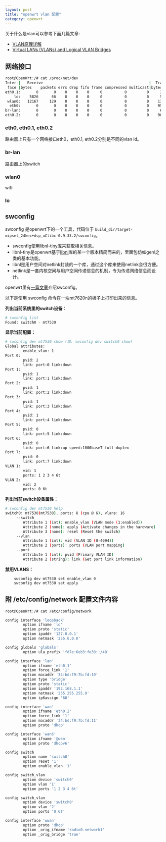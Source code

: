 ```yaml
---
layout: post
title: "openwrt vlan 配置"
category: openwrt
---
```


关于什么是vlan可以参考下面几篇文章:

* [VLAN原理详解](http://blog.csdn.net/phunxm/article/details/9498829)  
* [Virtual LANs (VLANs) and Logical VLAN Bridges](http://www.rocksclusters.org/roll-documentation/base/5.5/x1065.html)

## 网络接口

```sh
root@OpenWrt:/# cat /proc/net/dev
Inter-|   Receive                                                |  Transmit
 face |bytes    packets errs drop fifo frame compressed multicast|bytes    packets errs drop fifo colls carrier compressed
eth0.1:       0       0    0    0    0     0          0         0     3394      31    0    0    0     0       0          0
    lo:    5826      66    0    0    0     0          0         0     5826      66    0    0    0     0       0          0
 wlan0:   12167     129    0    0    0     0          0         0    13356     128    0    0    0     0       0          0
  eth0:       0       0    0    0    0     0          0         0    95939     309    0    0    0     0       0          0
br-lan:       0       0    0    0    0     0          0         0     6036      58    0    0    0     0       0          0
eth0.2:       0       0    0    0    0     0          0         0    90684     270    0    0    0     0       0          0
```

### eth0, eth0.1, eth0.2

路由器上只有一个网络接口eth0，eth0.1, eth0.2分别是不同的vlan id。

### br-lan

路由器上的switch

### wlan0

wifi

### lo

## swconfig

swconfig 是openwrt下的一个工具，代码位于 `build_dir/target-mipsel_24kec+dsp_uClibc-0.9.33.2/swconfig`。

* swconfig使用libnl-tiny库来获取相关信息。
* libnl-tiny是openwrt基于[libnl](http://www.infradead.org/~tgr/libnl/)库的某一个版本精简而来的，里面包仿如genl之类的基本功能。
* libnl是用户空间对netlink封装的一个库，通过这个库来使用netlink会很方便。
* netlink是一套内核空间与用户空间传递信息的机制，专为传递网络信息而设计。

openwrt里有[一篇文章](http://wiki.openwrt.org/doc/techref/swconfig)介绍swconfig。

以下是使用 swconfig 命令在一块mt7620n的板子上打印出来的信息。

**列出当前系统里的switch设备：**

```sh
# swconfig list
Found: switch0 - mt7530
```

**显示当前配置：**

```sh
# swconfig dev mt7530 show (或: swconfig dev switch0 show)
Global attributes:
        enable_vlan: 1
Port 0:
        pvid: 2
        link: port:0 link:down
Port 1:
        pvid: 1
        link: port:1 link:down
Port 2:
        pvid: 1
        link: port:2 link:down
Port 3:
        pvid: 1
        link: port:3 link:down
Port 4:
        pvid: 1
        link: port:4 link:down
Port 5:
        pvid: 0
        link: port:5 link:down
Port 6:
        pvid: 0
        link: port:6 link:up speed:1000baseT full-duplex 
Port 7:
        pvid: 0
        link: port:7 link:down
VLAN 1:
        vid: 1
        ports: 1 2 3 4 6t 
VLAN 2:
        vid: 2
        ports: 0 6t 
```

**列出当前switch设备属性：**

```sh
# swconfig dev mt7530 help
switch0: mt7530(mt7530), ports: 8 (cpu @ 6), vlans: 16
     --switch
        Attribute 1 (int): enable_vlan (VLAN mode (1:enabled))
        Attribute 2 (none): apply (Activate changes in the hardware)
        Attribute 3 (none): reset (Reset the switch)
     --vlan
        Attribute 1 (int): vid (VLAN ID (0-4094))
        Attribute 2 (ports): ports (VLAN port mapping)
     --port
        Attribute 1 (int): pvid (Primary VLAN ID)
        Attribute 2 (string): link (Get port link information)
```

**禁用VLANS：**

```
	swconfig dev mt7530 set enable_vlan 0
	swconfig dev mt7530 set apply
```

## 附 /etc/config/network 配置文件内容

```sh
root@OpenWrt:/# cat /etc/config/network 

config interface 'loopback'
        option ifname 'lo'
        option proto 'static'
        option ipaddr '127.0.0.1'
        option netmask '255.0.0.0'

config globals 'globals'
        option ula_prefix 'fd7e:6eb3:fe30::/48'

config interface 'lan'
        option ifname 'eth0.1'
        option force_link '1'
        option macaddr '34:bd:f9:7b:fd:10'
        option type 'bridge'
        option proto 'static'
        option ipaddr '192.168.1.1'
        option netmask '255.255.255.0'
        option ip6assign '60'

config interface 'wan'
        option ifname 'eth0.2'
        option force_link '1'
        option macaddr '34:bd:f9:7b:fd:11'
        option proto 'dhcp'

config interface 'wan6'
        option ifname '@wan'
        option proto 'dhcpv6'

config switch
        option name 'switch0'
        option reset '1'
        option enable_vlan '1'

config switch_vlan
        option device 'switch0'
        option vlan '1'
        option ports '1 2 3 4 6t'

config switch_vlan
        option device 'switch0'
        option vlan '2'
        option ports '0 6t'

config interface 'wwan'
        option proto 'dhcp'
        option _orig_ifname 'radio0.network1'
        option _orig_bridge 'true'
```
